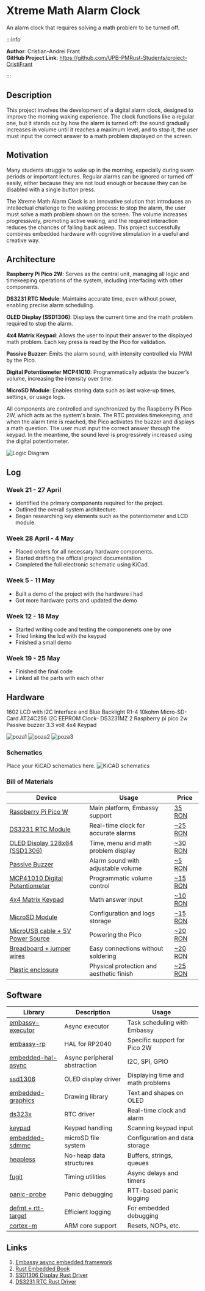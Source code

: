 # Xtreme Math Alarm Clock
An alarm clock that requires solving a math problem to be turned off.

:::info 

**Author**: Cristian-Andrei Frant \
**GitHub Project Link**: https://github.com/UPB-PMRust-Students/proiect-CristiFrant

:::

## Description

This project involves the development of a digital alarm clock, designed to improve the morning waking experience. The clock functions like a regular one, but it stands out by how the alarm is turned off: the sound gradually increases in volume until it reaches a maximum level, and to stop it, the user must input the correct answer to a math problem displayed on the screen.

## Motivation

Many students struggle to wake up in the morning, especially during exam periods or important lectures. Regular alarms can be ignored or turned off easily, either because they are not loud enough or because they can be disabled with a single button press.

The Xtreme Math Alarm Clock is an innovative solution that introduces an intellectual challenge to the waking process: to stop the alarm, the user must solve a math problem shown on the screen. The volume increases progressively, promoting active waking, and the required interaction reduces the chances of falling back asleep. This project successfully combines embedded hardware with cognitive stimulation in a useful and creative way.

## Architecture

**Raspberry Pi Pico 2W**: Serves as the central unit, managing all logic and timekeeping operations of the system, including interfacing with other components.

**DS3231 RTC Module**: Maintains accurate time, even without power, enabling precise alarm scheduling.

**OLED Display (SSD1306)**: Displays the current time and the math problem required to stop the alarm.

**4x4 Matrix Keypad**: Allows the user to input their answer to the displayed math problem. Each key press is read by the Pico for validation.

**Passive Buzzer**: Emits the alarm sound, with intensity controlled via PWM by the Pico.

**Digital Potentiometer MCP41010**: Programmatically adjusts the buzzer’s volume, increasing the intensity over time.

**MicroSD Module**: Enables storing data such as last wake-up times, settings, or usage logs.

All components are controlled and synchronized by the Raspberry Pi Pico 2W, which acts as the system's brain. The RTC provides timekeeping, and when the alarm time is reached, the Pico activates the buzzer and displays a math question. The user must input the correct answer through the keypad. In the meantime, the sound level is progressively increased using the digital potentiometer.

![Logic Diagram](schema1.svg)

## Log

### Week 21 - 27 April
- Identified the primary components required for the project.
- Outlined the overall system architecture.
- Began researching key elements such as the potentiometer and LCD module.

### Week 28 April - 4 May
- Placed orders for all necessary hardware components.
- Started drafting the official project documentation.
- Completed the full electronic schematic using KiCad.

### Week 5 - 11 May
- Built a demo of the project with the hardware i had
- Got more hardware parts and updated the demo

### Week 12 - 18 May
- Started writing code and testing the componenets one by one
- Tried linking the lcd with the keypad
- Finished a small demo

### Week 19 - 25 May
- Finished the final code
- Linked all the parts with each other

## Hardware
1602 LCD with I2C Interface and Blue Backlight
R1-4 10kohm
Micro-SD-Card AT24C256 I2C EEPROM
Clock- DS3231MZ
2 Raspberry pi pico 2w
Passive buzzer 3.3 volt 
4x4 Keypad

![poza1](img1.webp)
![poza2](img2.webp)
![poza3](img3.webp)

### Schematics

Place your KiCAD schematics here.
![KiCAD schematics](pm-circuit.svg)

### Bill of Materials

<!-- Fill out this table with all the hardware components that you might need.

The format is 
```
| [Device](link://to/device) | This is used ... | [price](link://to/store) |
```
-->

| Device | Usage | Price |
|--------|--------|-------|
| [Raspberry Pi Pico W](https://www.raspberrypi.com/documentation/microcontrollers/raspberry-pi-pico.html) | Main platform, Embassy support | [35 RON](https://www.optimusdigital.ro/en/raspberry-pi-boards/12394-raspberry-pi-pico-w.html) |
| [DS3231 RTC Module](https://www.adafruit.com/product/3013) | Real-time clock for accurate alarms | [~25 RON](https://www.optimusdigital.ro/en/real-time-clocks/866-ds3231-rtc-module.html) |
| [OLED Display 128x64 (SSD1306)](https://www.adafruit.com/product/326) | Time, menu and math problem display | [~30 RON](https://www.optimusdigital.ro/en/displays/866-display-096inch-oled-i2c.html) |
| [Passive Buzzer](https://www.optimusdigital.ro/en/buzzers/1873-5v-passive-buzzer-module.html) | Alarm sound with adjustable volume | [~5 RON](https://www.optimusdigital.ro/en/buzzers/1873-5v-passive-buzzer-module.html) |
| [MCP41010 Digital Potentiometer](https://www.microchip.com/en-us/product/MCP41010) | Programmatic volume control | [~15 RON](https://www.optimusdigital.ro/en/digital-potentiometers/652-mcp41010.html) |
| [4x4 Matrix Keypad](https://www.optimusdigital.ro/en/keypads/29-4x4-matrix-keypad.html) | Math answer input | [~10 RON](https://www.optimusdigital.ro/en/keypads/29-4x4-matrix-keypad.html) |
| [MicroSD Module](https://www.optimusdigital.ro/en/sd-microsd-modules/150-microsd-card-module.html) | Configuration and logs storage | [~15 RON](https://www.optimusdigital.ro/en/sd-microsd-modules/150-microsd-card-module.html) |
| [MicroUSB cable + 5V Power Source](https://www.optimusdigital.ro/en/power-supplies/1013-usb-power-adapter-5v-2a.html) | Powering the Pico | [~20 RON](https://www.optimusdigital.ro/en/power-supplies/1013-usb-power-adapter-5v-2a.html) |
| [Breadboard + jumper wires](https://www.optimusdigital.ro/en/breadboards/37-breadboard-830.html) | Easy connections without soldering | [~20 RON](https://www.optimusdigital.ro/en/breadboards/37-breadboard-830.html) |
| [Plastic enclosure](https://www.optimusdigital.ro/en/enclosures/1645-universal-plastic-enclosure.html) | Physical protection and aesthetic finish | [~25 RON](https://www.optimusdigital.ro/en/enclosures/1645-universal-plastic-enclosure.html) |


## Software

| Library | Description | Usage |
|---------|-------------|-------|
| [embassy-executor](https://crates.io/crates/embassy-executor) | Async executor | Task scheduling with Embassy |
| [embassy-rp](https://crates.io/crates/embassy-rp) | HAL for RP2040 | Specific support for Pico 2W |
| [embedded-hal-async](https://crates.io/crates/embedded-hal-async) | Async peripheral abstraction | I2C, SPI, GPIO |
| [ssd1306](https://crates.io/crates/ssd1306) | OLED display driver | Displaying time and math problems |
| [embedded-graphics](https://crates.io/crates/embedded-graphics) | Drawing library | Text and shapes on OLED |
| [ds323x](https://crates.io/crates/ds323x) | RTC driver | Real-time clock and alarm |
| [keypad](https://crates.io/crates/keypad) | Keypad handling | Scanning keypad input |
| [embedded-sdmmc](https://crates.io/crates/embedded-sdmmc) | microSD file system | Configuration and data storage |
| [heapless](https://crates.io/crates/heapless) | No-heap data structures | Buffers, strings, queues |
| [fugit](https://crates.io/crates/fugit) | Timing utilities | Async delays and timers |
| [panic-probe](https://crates.io/crates/panic-probe) | Panic debugging | RTT-based panic logging |
| [defmt + rtt-target](https://crates.io/crates/defmt) | Efficient logging | For embedded debugging |
| [cortex-m](https://crates.io/crates/cortex-m) | ARM core support | Resets, NOPs, etc. |

## Links

1. [Embassy async embedded framework](https://embassy.dev)
2. [Rust Embedded Book](https://docs.rust-embedded.org/book/)
3. [SSD1306 Display Rust Driver](https://crates.io/crates/ssd1306)
4. [DS3231 RTC Rust Driver](https://crates.io/crates/ds323x)